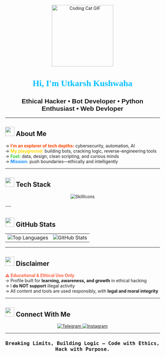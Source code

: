 <p align="center">
  <img src="https://media.giphy.com/media/JIX9t2j0ZTN9S/giphy.gif" width="200" height="200" alt="Coding Cat GIF" />
</p>

<h1 align="center" style="font-family:'Faster One', cursive;">
  <strong><span style="color:#00BFFF;">Hi, I'm Utkarsh Kushwaha</span></strong>
</h1>

<h2 align="center" style="font-family:'Fira Sans', sans-serif;">
  <strong>Ethical Hacker • Bot Developer • Python Enthusiast • Web Devloper</strong>
</h2>

---

## <img src="https://media.giphy.com/media/3o7TKMt1VVNkHV2PaE/giphy.gif" width="30" /> About Me

→ <span style="color:#FF4500;"><strong>I’m an explorer of tech depths:</strong></span> cybersecurity, automation, AI  
→ <span style="color:#FFD700;"><strong>My playground:</strong></span> building bots, cracking logic, reverse-engineering tools  
→ <span style="color:#32CD32;"><strong>Fuel:</strong></span> data, design, clean scripting, and curious minds  
→ <span style="color:#1E90FF;"><strong>Mission:</strong></span> push boundaries—ethically and intelligently

---

## <img src="https://media.giphy.com/media/5xtDarEbyl3MyLxd2s4/giphy.gif" width="30" /> Tech Stack

<p align="center">
  <img src="https://skillicons.dev/icons?i=python,js,nodejs,html,css,tailwind,php,mysql,firebase,arduino,linux,postman,figma,git" alt="SkillIcons" />
</p>
---

## <img src="https://media.giphy.com/media/xUA7bdpLxQhsSQdyog/giphy.gif" width="30" /> GitHub Stats

<table>
  <tr>
    <td align="center">
      <img src="https://github-readme-stats.vercel.app/api/top-langs?username=devanoynamus&show_icons=true&theme=tokyonight&layout=compact" alt="Top Languages" />
    </td>
    <td align="center">
      <img src="https://github-readme-stats.vercel.app/api?username=devanoynamus&show_icons=true&theme=merko&locale=en" alt="GitHub Stats" />
    </td>
  </tr>
</table>

---

## <img src="https://media.giphy.com/media/26xBI73gWquCBBCDe/giphy.gif" width="30" /> Disclaimer

<span style="color:#FF6347;"><strong>⚠️ Educational & Ethical Use Only</strong></span>  
→ Profile built for **learning, awareness, and growth** in ethical hacking  
→ I <strong>do NOT support</strong> illegal activity  
→ All content and tools are used responsibly, with **legal and moral integrity**

---

## <img src="https://media.giphy.com/media/3oKIPwoeGErMmaI43C/giphy.gif" width="30" /> Connect With Me

<p align="center">
  <a href="https://t.me/anoynamus" target="_blank">
    <img src="https://img.shields.io/badge/Telegram-00BFFF?style=for-the-badge&logo=telegram&logoColor=white" alt="Telegram"/>
  </a>
  <a href="https://instagram.com/dealer.blood" target="_blank">
    <img src="https://img.shields.io/badge/Instagram-FF1493?style=for-the-badge&logo=instagram&logoColor=white" alt="Instagram"/>
  </a>
</p>

---

<h3 align="center" style="font-family:'Fira Code', monospace;">
  <strong>Breaking Limits, Building Logic — Code with Ethics, Hack with Purpose.</strong>
</h3>
